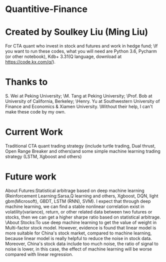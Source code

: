 # Quantitive-Finance
# Created by Soulkey Liu (Ming Liu)
For CTA quant who invest in stock and futures and work in hedge fund; 
\If you want to run these codes, what you will need are Python 3.6, Pycharm (or other notebook), Kdb+ 3.31(Q language, download at https://code.kx.com/q/).
# Thanks to 
S. Wei at Peking University; 
\M. Tang at Peking University;
\Prof. Bob at University of California, Berkeley; 
\Henry. Yu at Southwestern University of Finance and Economics & Xiamen University.
\Without their help, I can't make these code by my own.
# Current Work
Traditional CTA quant trading strategy (include turtle trading, Dual thrust, Open Range Breaker and others)and some simple machine learning trading strategy (LSTM, Xgboost and others)
# Future work
About Futures:Statistical arbitrage based on deep machine learning (Reinforcement Learning:Sarsa,Q learning and others, Xgboost, DQN, light gbm(Microsoft), GBDT, LSTM (RNN), SVM). I expect that through deep machine learning, we can find a stable nonlinear correlation exist in volatility(variance), return, or other related data between two futures or stocks, then we can get a higher sharpe ratio based on statistical arbitrage.
\About Stocks:To use deep machine learning to get the value of weight in Multi-factor stock model. However, evidence is found that linear model is more suitable for China's stock market, compared to machine learning, because linear model is really helpful to reduce the noise in stock data. Moreover, China's stock data include too much noise, the ratio of signal to noise is lower, in this case, the effect of machine learning will be worse compared with linear regression. 
